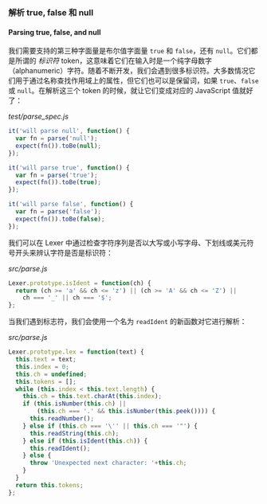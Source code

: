 ### 解析 true, false 和 null
#### Parsing true, false, and null

我们需要支持的第三种字面量是布尔值字面量 `true` 和 `false`，还有 `null`。它们都是所谓的 _标识符_ token，这意味着它们在输入时是一个纯字母数字（alphanumeric）字符。随着不断开发，我们会遇到很多标识符。大多数情况它们用于通过名称查找作用域上的属性，但它们也可以是保留词，如果 `true`、`false` 或 `null`。在解析这三个 token 的时候，就让它们变成对应的 JavaScript 值就好了：

_test/parse_spec.js_

```js
it('will parse null', function() {
  var fn = parse('null');
  expect(fn()).toBe(null);
});

it('will parse true', function() {
  var fn = parse('true');
  expect(fn()).toBe(true);
});

it('will parse false', function() {
  var fn = parse('false');
  expect(fn()).toBe(false);
});
```

我们可以在 Lexer 中通过检查字符序列是否以大写或小写字母、下划线或美元符号开头来辨认字符是否是标识符：

_src/parse.js_

```js
Lexer.prototype.isIdent = function(ch) {
  return (ch >= 'a' && ch <= 'z') || (ch >= 'A' && ch <= 'Z') ||
    ch === '_' || ch === '$';
};
```

当我们遇到标志符，我们会使用一个名为 `readIdent` 的新函数对它进行解析：

_src/parse.js_

```js
Lexer.prototype.lex = function(text) {
  this.text = text;
  this.index = 0;
  this.ch = undefined;
  this.tokens = [];
  while (this.index < this.text.length) {
    this.ch = this.text.charAt(this.index);
    if (this.isNumber(this.ch) ||
        (this.ch === '.' && this.isNumber(this.peek()))) {
      this.readNumber();
    } else if (this.ch === '\'' || this.ch === '"') {
      this.readString(this.ch);
    } else if (this.isIdent(this.ch)) {
      this.readIdent();
    } else {
      throw 'Unexpected next character: '+this.ch;
    }
  }
  return this.tokens;
};
```
